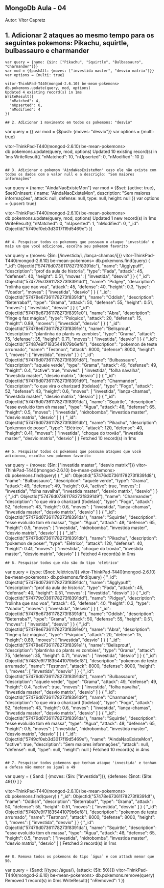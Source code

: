 ## MongoDb Aula - 04

Autor: Vítor Capretz

## 1. Adicionar 2 ataques ao mesmo tempo para os seguintes pokemons: Pikachu, squirtle, bulbassauro e charmander
```
var query = {name: {$in: ["Pikachu", "Squirtle", "Bulbassauro", "Charmander"]}}
var mod = {$pushAll: {moves: ["investida master", "desvio matrix"]}}
var options = {multi: true}

vitor-ThinkPad-T440(mongod-2.6.10) be-mean-pokemons> db.pokemons.update(query, mod, options)
Updated 4 existing record(s) in 1ms
WriteResult({
  "nMatched": 4,
  "nUpserted": 0,
  "nModified": 4
})

## 2. Adicionar 1 movimento em todos os pokemons: "desvio"
```
var query = {}
var mod = {$push: {moves: "desvio"}}
var options = {multi: true}

vitor-ThinkPad-T440(mongod-2.6.10) be-mean-pokemons> db.pokemons.update(query, mod, options)
Updated 10 existing record(s) in 1ms
WriteResult({
  "nMatched": 10,
  "nUpserted": 0,
  "nModified": 10
})

```

## 3. Adicionar o pokemon 'AindaNaoExisteMon' caso ele não exista com todos os dados com o valor null e a descrição: "Sem maiores informações"
```
var query = {name: "AindaNaoExisteMon"}
var mod = {$set: {active: true}, $setOnInsert: {
	name: "AindaNaoExisteMon",
	description: "Sem maiores informações",
	attack: null, 
	defense: null, 
	type: null, 
	height: null
}}
var options = {upsert: true}

vitor-ThinkPad-T440(mongod-2.6.10) be-mean-pokemons> db.pokemons.update(query, mod, options)
Updated 1 new record(s) in 1ms
WriteResult({
  "nMatched": 0,
  "nUpserted": 1,
  "nModified": 0,
  "_id": ObjectId("5749cf0eb3d3017f19d5469e")
})
```

## 4. Pesquisar todos os pokemons que possuam o ataque 'investida' e mais um que você adicionou, escolha seu pokemon favorito 
```
var query = {moves: {$in: [/investida/i, /lança-chamas/i]}}
vitor-ThinkPad-T440(mongod-2.6.10) be-mean-pokemons> db.pokemons.find(query)
{
  "_id": ObjectId("57476d07361178273f8391dc"),
  "name": "Jigglypuff",
  "description": "prof da aula de historia",
  "type": "Fada",
  "attack": 45,
  "defense": 40,
  "height": 0.51,
  "moves": [
    "investida",
    "desvio"
  ]
}
{
  "_id": ObjectId("574779c0361178273f8391dd"),
  "name": "Pidgey",
  "description": "rolinha que nao voa",
  "attack": 45,
  "defense": 40,
  "height": 0.3,
  "type": "Voador",
  "moves": [
    "investida",
    "desvio"
  ]
}
{
  "_id": ObjectId("57478e67361178273f8391df"),
  "name": "Oddish",
  "description": "Beterraba?",
  "type": "Grama",
  "attack": 50,
  "defense": 55,
  "height": 0.51,
  "moves": [
    "investida",
    "desvio"
  ]
}
{
  "_id": ObjectId("57478e67361178273f8391e0"),
  "name": "Abra",
  "description": "finge q faz mágica",
  "type": "Psíquico",
  "attack": 20,
  "defense": 15,
  "height": 0.89,
  "moves": [
    "investida",
    "desvio"
  ]
}
{
  "_id": ObjectId("57478e67361178273f8391e1"),
  "name": "Bellsprout",
  "description": "plantinha do plants vs zombies",
  "type": "Grama",
  "attack": 75,
  "defense": 35,
  "height": 0.71,
  "moves": [
    "investida",
    "desvio"
  ]
}
{
  "_id": ObjectId("57487e9f71835441079b6ef8"),
  "description": "pokemon de teste arrumado",
  "name": "Testmon",
  "attack": 8000,
  "defense": 8000,
  "height": 1,
  "moves": [
    "investida",
    "desvio"
  ]
}
{
  "_id": ObjectId("57476d07361178273f8391d8"),
  "name": "Bulbassauro",
  "description": "aquele verde",
  "type": "Grama",
  "attack": 49,
  "defense": 49,
  "height": 0.4,
  "active": true,
  "moves": [
    "investida",
    "folha navalha",
    "investida master",
    "desvio matrix",
    "desvio"
  ]
}
{
  "_id": ObjectId("57476d07361178273f8391d9"),
  "name": "Charmander",
  "description": "o que vira o charizard (fodelao)",
  "type": "Fogo",
  "attack": 52,
  "defense": 43,
  "height": 0.6,
  "moves": [
    "investida",
    "lança-chamas",
    "investida master",
    "desvio matrix",
    "desvio"
  ]
}
{
  "_id": ObjectId("57476d07361178273f8391da"),
  "name": "Squirtle",
  "description": "esse evoluido tbm eh massa",
  "type": "Água",
  "attack": 48,
  "defense": 65,
  "height": 0.5,
  "moves": [
    "investida",
    "hidrobomba",
    "investida master",
    "desvio matrix",
    "desvio"
  ]
}
{
  "_id": ObjectId("57476d07361178273f8391db"),
  "name": "Pikachu",
  "description": "pokemon de poser",
  "type": "Elétrico",
  "attack": 120,
  "defense": 40,
  "height": 0.41,
  "moves": [
    "investida",
    "choque do trovão",
    "investida master",
    "desvio matrix",
    "desvio"
  ]
}
Fetched 10 record(s) in 1ms


```

## 5. Pesquisar todos os pokemons que possuam ataques que você adicionou, escolha seu pokemon favorito
```
var query = {moves: {$in: ["investida master", "desvio matrix"]}}
vitor-ThinkPad-T440(mongod-2.6.10) be-mean-pokemons> db.pokemons.find(query)
{
  "_id": ObjectId("57476d07361178273f8391d8"),
  "name": "Bulbassauro",
  "description": "aquele verde",
  "type": "Grama",
  "attack": 49,
  "defense": 49,
  "height": 0.4,
  "active": true,
  "moves": [
    "investida",
    "folha navalha",
    "investida master",
    "desvio matrix",
    "desvio"
  ]
}
{
  "_id": ObjectId("57476d07361178273f8391d9"),
  "name": "Charmander",
  "description": "o que vira o charizard (fodelao)",
  "type": "Fogo",
  "attack": 52,
  "defense": 43,
  "height": 0.6,
  "moves": [
    "investida",
    "lança-chamas",
    "investida master",
    "desvio matrix",
    "desvio"
  ]
}
{
  "_id": ObjectId("57476d07361178273f8391da"),
  "name": "Squirtle",
  "description": "esse evoluido tbm eh massa",
  "type": "Água",
  "attack": 48,
  "defense": 65,
  "height": 0.5,
  "moves": [
    "investida",
    "hidrobomba",
    "investida master",
    "desvio matrix",
    "desvio"
  ]
}
{
  "_id": ObjectId("57476d07361178273f8391db"),
  "name": "Pikachu",
  "description": "pokemon de poser",
  "type": "Elétrico",
  "attack": 120,
  "defense": 40,
  "height": 0.41,
  "moves": [
    "investida",
    "choque do trovão",
    "investida master",
    "desvio matrix",
    "desvio"
  ]
}
Fetched 4 record(s) in 0ms


```
## 6. Pesquisar todos que não são do tipo 'elétrico'
```
var query = {type: {$not: /elétrico/i}}
vitor-ThinkPad-T440(mongod-2.6.10) be-mean-pokemons> db.pokemons.find(query)
{
  "_id": ObjectId("57476d07361178273f8391dc"),
  "name": "Jigglypuff",
  "description": "prof da aula de historia",
  "type": "Fada",
  "attack": 45,
  "defense": 40,
  "height": 0.51,
  "moves": [
    "investida",
    "desvio"
  ]
}
{
  "_id": ObjectId("574779c0361178273f8391dd"),
  "name": "Pidgey",
  "description": "rolinha que nao voa",
  "attack": 45,
  "defense": 40,
  "height": 0.3,
  "type": "Voador",
  "moves": [
    "investida",
    "desvio"
  ]
}
{
  "_id": ObjectId("57478e67361178273f8391df"),
  "name": "Oddish",
  "description": "Beterraba?",
  "type": "Grama",
  "attack": 50,
  "defense": 55,
  "height": 0.51,
  "moves": [
    "investida",
    "desvio"
  ]
}
{
  "_id": ObjectId("57478e67361178273f8391e0"),
  "name": "Abra",
  "description": "finge q faz mágica",
  "type": "Psíquico",
  "attack": 20,
  "defense": 15,
  "height": 0.89,
  "moves": [
    "investida",
    "desvio"
  ]
}
{
  "_id": ObjectId("57478e67361178273f8391e1"),
  "name": "Bellsprout",
  "description": "plantinha do plants vs zombies",
  "type": "Grama",
  "attack": 75,
  "defense": 35,
  "height": 0.71,
  "moves": [
    "investida",
    "desvio"
  ]
}
{
  "_id": ObjectId("57487e9f71835441079b6ef8"),
  "description": "pokemon de teste arrumado",
  "name": "Testmon",
  "attack": 8000,
  "defense": 8000,
  "height": 1,
  "moves": [
    "investida",
    "desvio"
  ]
}
{
  "_id": ObjectId("57476d07361178273f8391d8"),
  "name": "Bulbassauro",
  "description": "aquele verde",
  "type": "Grama",
  "attack": 49,
  "defense": 49,
  "height": 0.4,
  "active": true,
  "moves": [
    "investida",
    "folha navalha",
    "investida master",
    "desvio matrix",
    "desvio"
  ]
}
{
  "_id": ObjectId("57476d07361178273f8391d9"),
  "name": "Charmander",
  "description": "o que vira o charizard (fodelao)",
  "type": "Fogo",
  "attack": 52,
  "defense": 43,
  "height": 0.6,
  "moves": [
    "investida",
    "lança-chamas",
    "investida master",
    "desvio matrix",
    "desvio"
  ]
}
{
  "_id": ObjectId("57476d07361178273f8391da"),
  "name": "Squirtle",
  "description": "esse evoluido tbm eh massa",
  "type": "Água",
  "attack": 48,
  "defense": 65,
  "height": 0.5,
  "moves": [
    "investida",
    "hidrobomba",
    "investida master",
    "desvio matrix",
    "desvio"
  ]
}
{
  "_id": ObjectId("5749cf0eb3d3017f19d5469e"),
  "name": "AindaNaoExisteMon",
  "active": true,
  "description": "Sem maiores informações",
  "attack": null,
  "defense": null,
  "type": null,
  "height": null
}
Fetched 10 record(s) in 4ms

```

## 7. Pesquisar todos pokemons que tenham ataque 'investida' e tenham a defesa não menor ou igual a 49
```
var query = {
	$and: [
		{moves: {$in: ["investida"]}}, 
		{defense: {$not: {$lte: 49}}}
	]
}

vitor-ThinkPad-T440(mongod-2.6.10) be-mean-pokemons> db.pokemons.find(query)
{
  "_id": ObjectId("57478e67361178273f8391df"),
  "name": "Oddish",
  "description": "Beterraba?",
  "type": "Grama",
  "attack": 50,
  "defense": 55,
  "height": 0.51,
  "moves": [
    "investida",
    "desvio"
  ]
}
{
  "_id": ObjectId("57487e9f71835441079b6ef8"),
  "description": "pokemon de teste arrumado",
  "name": "Testmon",
  "attack": 8000,
  "defense": 8000,
  "height": 1,
  "moves": [
    "investida",
    "desvio"
  ]
}
{
  "_id": ObjectId("57476d07361178273f8391da"),
  "name": "Squirtle",
  "description": "esse evoluido tbm eh massa",
  "type": "Água",
  "attack": 48,
  "defense": 65,
  "height": 0.5,
  "moves": [
    "investida",
    "hidrobomba",
    "investida master",
    "desvio matrix",
    "desvio"
  ]
}
Fetched 3 record(s) in 1ms

```

## 8. Remova todos os pokemons do tipo `água` e com attack menor que 50.
```
var query = {$and: [{type: /água/}, {attack: {$lt: 50}}]}
vitor-ThinkPad-T440(mongod-2.6.10) be-mean-pokemons> db.pokemons.remove(query)
Removed 1 record(s) in 0ms
WriteResult({
  "nRemoved": 1
})

```